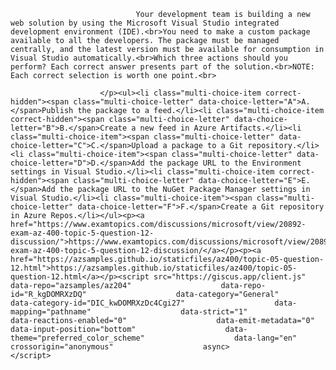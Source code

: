 <p class="card-text">
							
								Your development team is building a new web solution by using the Microsoft Visual Studio integrated development environment (IDE).<br>You need to make a custom package available to all the developers. The package must be managed centrally, and the latest version must be available for consumption in Visual Studio automatically.<br>Which three actions should you perform? Each correct answer presents part of the solution.<br>NOTE: Each correct selection is worth one point.<br>
							
						</p><ul><li class="multi-choice-item correct-hidden"><span class="multi-choice-letter" data-choice-letter="A">A.</span>Publish the package to a feed.</li><li class="multi-choice-item correct-hidden"><span class="multi-choice-letter" data-choice-letter="B">B.</span>Create a new feed in Azure Artifacts.</li><li class="multi-choice-item"><span class="multi-choice-letter" data-choice-letter="C">C.</span>Upload a package to a Git repository.</li><li class="multi-choice-item"><span class="multi-choice-letter" data-choice-letter="D">D.</span>Add the package URL to the Environment settings in Visual Studio.</li><li class="multi-choice-item correct-hidden"><span class="multi-choice-letter" data-choice-letter="E">E.</span>Add the package URL to the NuGet Package Manager settings in Visual Studio.</li><li class="multi-choice-item"><span class="multi-choice-letter" data-choice-letter="F">F.</span>Create a Git repository in Azure Repos.</li></ul><p><a href="https://www.examtopics.com/discussions/microsoft/view/20892-exam-az-400-topic-5-question-12-discussion/">https://www.examtopics.com/discussions/microsoft/view/20892-exam-az-400-topic-5-question-12-discussion/</a></p><p><a href="https://azsamples.github.io/staticfiles/az400/topic-05-question-12.html">https://azsamples.github.io/staticfiles/az400/topic-05-question-12.html</a></p><script src="https://giscus.app/client.js"                    data-repo="azsamples/az204"                    data-repo-id="R_kgDOMRXzDQ"                    data-category="General"                    data-category-id="DIC_kwDOMRXzDc4Cgi27"                    data-mapping="pathname"                    data-strict="1"                    data-reactions-enabled="0"                    data-emit-metadata="0"                    data-input-position="bottom"                    data-theme="preferred_color_scheme"                    data-lang="en"                    crossorigin="anonymous"                    async>                    </script>